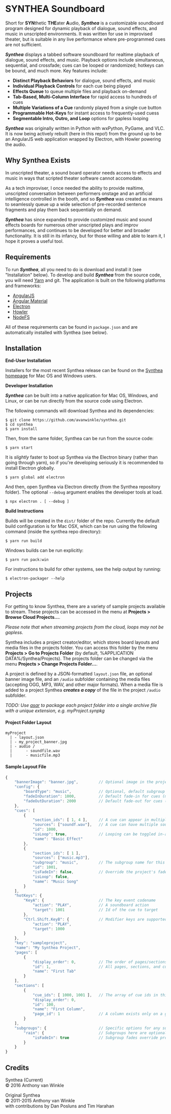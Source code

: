 # SYNTHEA Soundboard

Short for **SYN**thetic **THE**ater **A**udio, ***Synthea*** is a customizable soundboard program designed for dynamic playback of
dialogue, sound effects, and music in unscripted environments. It was written for use in improvised theater, but
is suitable in any live performance where pre-programmed cues are not sufficient.

***Synthea*** displays a tabbed software soundboard for realtime playback of dialogue,
sound effects, and music. Playback options include simultaneous, sequential, and crossfade; cues can be looped or
randomized; hotkeys can be bound, and much more. Key features include:

 - **Distinct Playback Behaviors** for dialogue, sound effects, and music
 - **Individual Playback Controls** for each cue being played
 - **Effects Queue** to queue multiple files and playback on-demand
 - **Tab-Based, Multi-Column Interface** for rapid access to hundreds of cues
 - **Multiple Variations of a Cue** randomly played from a single cue button
 - **Programmable Hot-Keys** for instant access to frequently-used cuess
 - **Segmentable Intro, Outro, and Loop** options for gapless looping

***Synthea*** was originally written in Python with wxPython, PyGame, and VLC. It is
now being actively rebuilt (here in this repo!) from the ground up to be an AngularJS web application wrapped by Electron, with Howler powering the audio.

## Why Synthea Exists

In unscripted theater, a sound board operator needs access to effects and music in ways that
scripted theater software cannot accomodate.

As a tech improviser, I once needed the ability to provide realtime, unscripted conversation
between performers onstage and an artificial intelligence controlled in the booth, and so ***Synthea*** was
created as means to seamlessly queue up a wide selection of pre-recorded sentence fragments and play them
back sequentially on demand.

***Synthea*** has since expanded to provide customized music and sound effects boards for numerous other
unscripted plays and improv performances, and continues to be developed for better and broader functionality.
It is still in its infancy, but for those willing and able to learn it, I hope it proves a useful tool.

## Requirements

To run ***Synthea***, all you need to do is download and install it (see "Installation" below). To develop and build ***Synthea*** from the source code, you will need [Yarn](https://yarnpkg.com/getting-started/install) and git. The application is built on the following platforms and frameworks:
 - [AngularJS](https://angularjs.org/)
 - [Angular Material](https://material.angularjs.org/)
 - [Electron](http://electron.atom.io/)
 - [Howler](https://howlerjs.com/)
 - [NodeFS](https://nodejs.org/api/fs.html)

All of these requirements can be found in `package.json` and are automatically installed
with Synthea (see below).

## Installation

**End-User Installation**

Installers for the most recent Synthea release can be found on the
[Synthea homepage](https://avanwinkle.github.io/synthea/)
for Mac OS and Windows users.

**Developer Installation**

***Synthea*** can be built into a native application for Mac OS, Windows, and Linux,
or can be run directly from the source code using Electron.

The following commands will download Synthea and its dependencies:
```
$ git clone https://github.com/avanwinkle/synthea.git
$ cd synthea
$ yarn install
```

Then, from the same folder, Synthea can be run from the source code:
```
$ yarn start
```

It is *slightly* faster to boot up Synthea via the Electron binary (rather than going through yarn), so if you're developing seriously it is recommended to install Electron globally.
```
$ yarn global add electron
```

And then, open Synthea via Electron directly (from the Synthea repository folder). The optional
`--debug` argument enables the developer tools at load.
```
$ npx electron . [ --debug ]
```


**Build Instructions**

Builds will be created in the `dist/` folder of the repo. Currently the default build configuration is for Mac OSX, which can be run using the following command (inside the synthea repo directory):

```$ yarn run build```

Windows builds can be run explicitly:

```$ yarn run pack:win```

For instructions to build for other systems, see the help output by running:

```$ electron-packager --help```

## Projects

For getting to know Synthea, there are a variety of sample projects available to stream. These
projects can be accessed in the menu at **Projects > Browse Cloud Projects...**.

_Please note that when streaming projects from the cloud, loops may not be gapless._

Synthea includes a project creator/editor, which stores board layouts and media files in the projects folder. You can access this folder by the menu **Projects > Go to Projects Folder** (by default, %APPLICATION DATA%/Synthea/Projects). The projects folder can be changed via the menu **Projects > Change Projects Folder...**.

A project is defined by a JSON-formatted `layout.json` file, an optional banner image file, and an `/audio` subfolder containing the media files (accepting OGG, MP3, WAV, and other major formats). When a media file
is added to a project Synthea ***creates a copy*** of the file in the project `/audio` subfolder.

_TODO: Use [asar](https://www.npmjs.com/package/asar) to package each project folder into a single archive file with a unique extension, e.g. myProject.synpkg_

#### Project Folder Layout
```
myProject
  | - layout.json
  | - my_project_banner.jpg
  | - audio /
  |      - soundfile.wav
  |      - musicfile.mp3
```

#### Sample Layout File

```javascript
{
    "bannerImage": "banner.jpg",         // Optional image in the project subfolder
    "config": {
        "boardType": "music",            // Optional, default subgroup for cues
        "fadeInDuration": 1000,          // Default fade-in for cues (ms)
        "fadeOutDuration": 2000          // Default fade-out for cues (ms)
    },
    "cues": [
        {
            "section_ids": [ 1, 4 ],     // A cue can appear in multiple sections, even pages
            "sources": ["soundf.wav"],   // A cue can have multiple source files
            "id": 1000,
            "isLoop": true,              // Looping can be toggled in-app, but cues can be preset
            "name": "Basic Effect"
        },
        {
            "section_ids": [ 1 ],
            "sources": ["music.mp3"],
            "subgroup": "music",         // The subgroup name for this cue
            "id": 1001,
            "isFadeIn": false,           // Override the project's fade settings
            "isLoop": false,
            "name": "Music Song"
        }
    ],
    "hotKeys": {
        "KeyA": {                        // The key event codename
            "action": "PLAY",            // A soundboard action
            "target": 1001               // Id of the cue to target
        },
        "Ctrl.Shift.KeyB": {             // Modifier keys are supported
            "action": "PLAY",
            "target": 1000
        }
    },
    "key": "sampleproject",
    "name": "My Synthea Project",
    "pages": [
        {
            "display_order": 0,          // The order of pages/sections/cues is user-configurable
            "id": 1,                     // All pages, sections, and cues should have unique ids
            "name": "First Tab"
        }
    ],
    "sections": [
        {
            "cue_ids": [ 1000, 1001 ],   // The array of cue ids in this section
            "display_order": 0,
            "id": 100,
            "name": "First Column",
            "page_id": 1                 // A column exists only on a given page, tracked by id
        }
    ],
    "subgroups": {                       // Specific options for any subgroup
        "rain": {                        // Subgroups here are optional
            "isFadeIn": true             // Subgroup fades override project fades
        }
    }
}
```


## Credits

Synthea (Current)<br/>
&copy; 2016 Anthony van Winkle

Original Synthea<br/>&copy; 2011-2015 Anthony van Winkle<br/>with contributions by Dan Posluns and Tim Harahan
